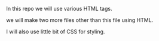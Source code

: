 <p>In this repo we will use various HTML tags.</p>
<p>we will make two more files other than this file using HTML.</p>
<p>I will also use little bit of CSS for styling.</p>
